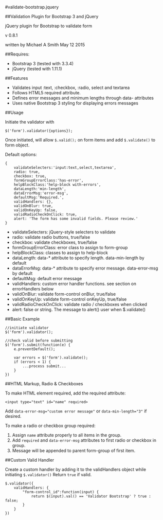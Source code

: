 #validate-bootstrap.jquery

##Validation Plugin for Bootstrap 3 and jQuery

jQuery plugin for Bootstrap to validate form

v 0.8.1

written by Michael A Smith
May 12 2015

##Requires:
* Bootstrap 3 (tested with 3.3.4)
* jQuery (tested with 1.11.1)

##Features
* Validates input :text, :checkbox, :radio, select and textarea
* Follows HTML5 required attribute.
* Defines error messages and minimum lengths through data- attributes
* Uses native Bootstrap 3 styling for displaying errors messages

##Usage

Initiate the validator with
```
$('form').validator({options});
```
Once initiated, will allow `$.valid();` on form items and add `$.validate()` to form object.

Default options:
```
{
    validateSelecters:'input:text,select,textarea',
    radio: true,
    checkbox: true,
    formGroupErrorClass:'has-error',
    helpBlockClass:'help-block with-errors',
    dataLength:'min-length',
    dataErrorMsg:'error-msg',
    defaultMsg:'Required.',
    validHandlers: {},
    validOnBlur: true,
    validOnKeyUp: false,
    validRadioCheckOnClick: true,
    alert: 'The form has some invalid fields. Please review.'
}
```

* validateSelecters: jQuery-style selecters to validate
* radio: validate radio buttons, true/false
* checkbox: validate checkboxes, true/false
* formGroupErrorClass: error class to assign to form-group
* helpBlockClass: classes to assign to help-block
* dataLength: data-* attribute to specify length. data-min-length by default
* dataErrorMsg: data-* attribute to specify error message. data-error-msg by default
* defaultMsg: default error message
* validHandlers: custom error handler functions. see section on errorHandlers below
* validOnBlur: validate form-control onBlur, true/false
* validOnKeyUp: validate form-control onKeyUp, true/false
* validRadioCheckOnClick: validate radio / checkboxes when clicked
* alert: false or string. The message to alert() user when $.validate()

##Basic Example

```
//initiate validator
$('form').validator();

//check valid before submitting
$('form').submit(function(e) {
    e.preventDefault();

    var errors = $('form').validate();
    if (errors < 1) {
        ...process submit...
    }
})
```

##HTML Markup, Radio & Checkboxes

To make HTML element required, add the required attribute:
```
<input type="text" id="name" required>
```
Add `data-error-msg="custom error message"` or `data-min-length="3"` if desired.

To make a radio or checkbox group required:
1. Assign `name` attribute properly to all items in the group.
2. Add `required` and `data-error-msg` attributes to first radio or checkbox in group.
3. Message will be appended to parent form-group of first item.

##Custom Valid Handler

Create a custom handler by adding it to the validHandlers object while initiating
`$.validator()` Return `true` if valid.

```
$.validator({
    validHandlers: {
        "form-control_id":function(input) {
            return $(input).val() == 'Validator Bootstrap' ? true : false;
        }
    }
})
```
